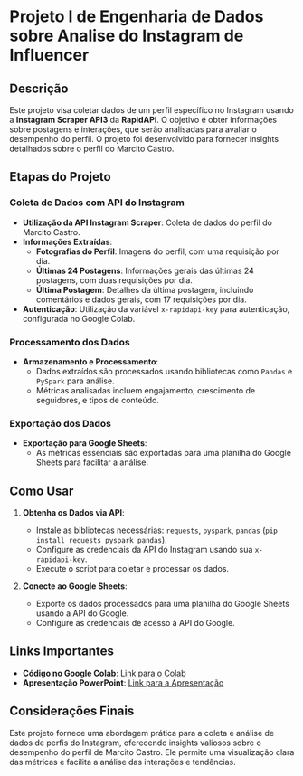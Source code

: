 # Projeto I de Engenharia de Dados sobre Analise do Instagram de Influencer

## Descrição

Este projeto visa coletar dados de um perfil específico no Instagram usando a **Instagram Scraper API3** da **RapidAPI**. O objetivo é obter informações sobre postagens e interações, que serão analisadas para avaliar o desempenho do perfil. O projeto foi desenvolvido para fornecer insights detalhados sobre o perfil do Marcito Castro.

## Etapas do Projeto

### Coleta de Dados com API do Instagram

- **Utilização da API Instagram Scraper**: Coleta de dados do perfil do Marcito Castro.
- **Informações Extraídas**:
  - **Fotografias do Perfil**: Imagens do perfil, com uma requisição por dia.
  - **Últimas 24 Postagens**: Informações gerais das últimas 24 postagens, com duas requisições por dia.
  - **Última Postagem**: Detalhes da última postagem, incluindo comentários e dados gerais, com 17 requisições por dia.
- **Autenticação**: Utilização da variável `x-rapidapi-key` para autenticação, configurada no Google Colab.

### Processamento dos Dados

- **Armazenamento e Processamento**:
  - Dados extraídos são processados usando bibliotecas como `Pandas` e `PySpark` para análise.
  - Métricas analisadas incluem engajamento, crescimento de seguidores, e tipos de conteúdo.

### Exportação dos Dados

- **Exportação para Google Sheets**:
  - As métricas essenciais são exportadas para uma planilha do Google Sheets para facilitar a análise.

## Como Usar

1. **Obtenha os Dados via API**:
   - Instale as bibliotecas necessárias: `requests`, `pyspark`, `pandas` (`pip install requests pyspark pandas`).
   - Configure as credenciais da API do Instagram usando sua `x-rapidapi-key`.
   - Execute o script para coletar e processar os dados.

2. **Conecte ao Google Sheets**:
   - Exporte os dados processados para uma planilha do Google Sheets usando a API do Google.
   - Configure as credenciais de acesso à API do Google.

## Links Importantes

- **Código no Google Colab**: [Link para o Colab](#)
- **Apresentação PowerPoint**: [Link para a Apresentação](#)

## Considerações Finais

Este projeto fornece uma abordagem prática para a coleta e análise de dados de perfis do Instagram, oferecendo insights valiosos sobre o desempenho do perfil de Marcito Castro. Ele permite uma visualização clara das métricas e facilita a análise das interações e tendências.
